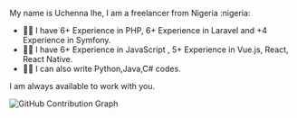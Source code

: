 <p> My name is Uchenna Ihe, I am a freelancer from Nigeria :nigeria: </p>

* :man_technologist: I have 6+ Experience in PHP, 6+ Experience in Laravel and +4 Experience in Symfony.
* :man_technologist: I have 6+ Experience in JavaScript , 5+ Experience in Vue.js, React, React Native.
* :man_technologist: I can also write Python,Java,C# codes.

<span> I am always available to work with you.</span>

![GitHub Contribution Graph](https://github-readme-activity-graph.vercel.app/graph?username=urchihe&theme=react&hide_border=true&area=true&area_color=5A3E85)


